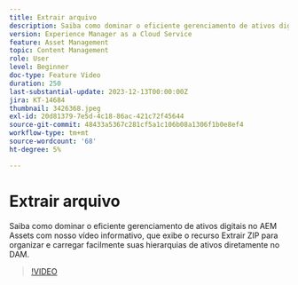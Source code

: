 ```yaml
---
title: Extrair arquivo
description: Saiba como dominar o eficiente gerenciamento de ativos digitais no AEM Assets com nosso vídeo informativo, que exibe o recurso Extrair ZIP para organizar e carregar facilmente suas hierarquias de ativos diretamente no DAM.
version: Experience Manager as a Cloud Service
feature: Asset Management
topic: Content Management
role: User
level: Beginner
doc-type: Feature Video
duration: 250
last-substantial-update: 2023-12-13T00:00:00Z
jira: KT-14684
thumbnail: 3426368.jpeg
exl-id: 20d81379-7e5d-4c18-86ac-421c72f45644
source-git-commit: 48433a5367c281cf5a1c106b08a1306f1b0e8ef4
workflow-type: tm+mt
source-wordcount: '68'
ht-degree: 5%

---
```


# Extrair arquivo

Saiba como dominar o eficiente gerenciamento de ativos digitais no AEM Assets com nosso vídeo informativo, que exibe o recurso Extrair ZIP para organizar e carregar facilmente suas hierarquias de ativos diretamente no DAM.

>[!VIDEO](https://video.tv.adobe.com/v/3447147/?learn=on&captions=por_br)
